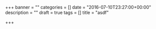 +++
banner = ""
categories = []
date = "2016-07-10T23:27:00+00:00"
description = ""
draft = true
tags = []
title = "asdf"

+++
